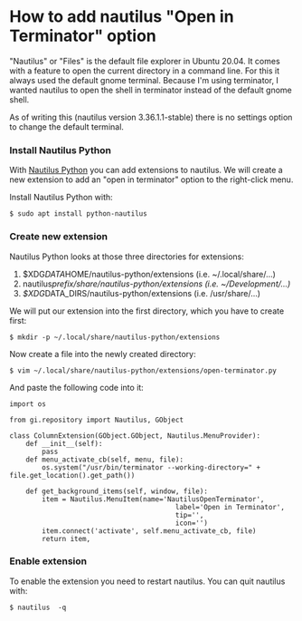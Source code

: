 # How to add nautilus "Open in Terminator" option

"Nautilus" or "Files" is the default file explorer in Ubuntu 20.04. It comes with a feature to open the current directory in a command line. For this it always used the default gnome terminal. Because I'm using terminator, I wanted nautilus to open the shell in terminator instead of the default gnome shell.

As of writing this (nautilus version 3.36.1.1-stable) there is no settings option to change the default terminal.

### Install Nautilus Python

With [Nautilus Python](https://wiki.gnome.org/Projects/NautilusPython) you can add extensions to nautilus. We will create a new extension to add an "open in terminator" option to the right-click menu.

Install Nautilus Python with:

```
$ sudo apt install python-nautilus
```

### Create new extension

Nautilus Python looks at those three directories for extensions:

1. $XDG*DATA*HOME/nautilus-python/extensions (i.e. \~/.local/share/...)
2. nautilus*prefix/share/nautilus-python/extensions (i.e. \~/Development/...)*
3. *$XDG*DATA_DIRS/nautilus-python/extensions (i.e. /usr/share/...)

We will put our extension into the first directory, which you have to create first:

```
$ mkdir -p ~/.local/share/nautilus-python/extensions
```

Now create a file into the newly created directory:

```
$ vim ~/.local/share/nautilus-python/extensions/open-terminator.py
```

And paste the following code into it:

```
import os

from gi.repository import Nautilus, GObject

class ColumnExtension(GObject.GObject, Nautilus.MenuProvider):
    def __init__(self):
        pass
    def menu_activate_cb(self, menu, file):
        os.system("/usr/bin/terminator --working-directory=" + file.get_location().get_path())

    def get_background_items(self, window, file):
        item = Nautilus.MenuItem(name='NautilusOpenTerminator',
                                         label='Open in Terminator',
                                         tip='',
                                         icon='')
        item.connect('activate', self.menu_activate_cb, file)
        return item,
```

### Enable extension

To enable the extension you need to restart nautilus. You can quit nautilus with:

```
$ nautilus  -q
```
